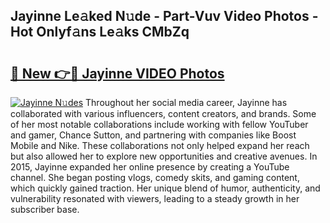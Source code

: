 ## Jayinne Le𝚊ked N𝚞de - Part-Vuv Video Photos - Hot Onlyf𝚊ns Le𝚊ks CMbZq

# <h2><a href="http://ab80667.deff.icu/?id=Jayinne">🔗 New 👉🔴 Jayinne VIDEO Photos</a></h2>

[![Jayinne N𝚞des](https://i.imgur.com/rIISA9y.gif)](http://ab80667.deff.icu/?id=Jayinne)
Throughout her social media career, Jayinne has collaborated with various influencers, content creators, and brands. Some of her most notable collaborations include working with fellow YouTuber and gamer, Chance Sutton, and partnering with companies like Boost Mobile and Nike. These collaborations not only helped expand her reach but also allowed her to explore new opportunities and creative avenues. In 2015, Jayinne expanded her online presence by creating a YouTube channel. She began posting vlogs, comedy skits, and gaming content, which quickly gained traction. Her unique blend of humor, authenticity, and vulnerability resonated with viewers, leading to a steady growth in her subscriber base.
